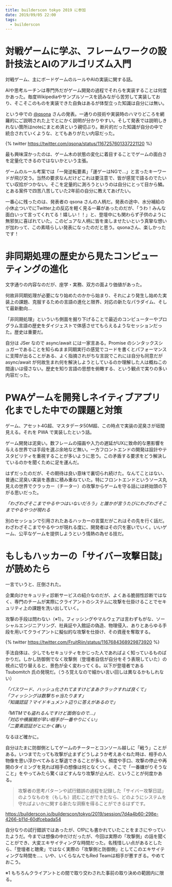 ```yaml
---
title: builderscon tokyo 2019 に参加
date: 2019/09/05 22:00
tags: 
  - builderscon
---
```


# 対戦ゲームに学ぶ、フレームワークの設計技法とAIのアルゴリズム入門 

対戦ゲーム、主にボードゲームのルールやAIの実装に関する話。

AIや思考ルーチンは専門外だがゲーム開発の過程でそれらを実装することは何度かあった。毎度Wikipediaやサンプルソースを読みながら苦労して実装しており、そこそこのものを実装できた自負はあるが体型立った知識は自分には無い。

という中での [@qsona](https://twitter.com/qsona) さんの発表。一通りの技術や実装時のハマりどころを網羅的にご説明された上でとにかく説明が分かりやすい。そして発表では説明しきれない箇所はnoteにまとめ済という親切ぶり。断片的だった知識が自分の中で統合されていくような、とてもありがたい内容だった。

{% twitter https://twitter.com/qsona/status/1167257601337221120 %}


最も興味深かったのは、ゲーム木の状態の変化に着目することでゲームの面白さを定量化できるのではないかという主張。

ゲームのルール考案では「一発逆転要素」「運ゲーはNGで…」と言ったキーワードが飛び交う。当然の要求なんだけどこれは要注意で、皆が感覚で語るのでたいてい収拾がつかない。そこを定量的に測ろうというのは自分にとって目から鱗。とある案件で四苦八苦していた2年前の自分に教えてあげたい。

一番心に残ったのは、発表者の qsona さんの人柄だ。発表の途中、水分補給の小休止ついでにTwitter上の反応を軽く見る一幕があったのだが、「うわ！みんな面白いって言ってくれてる！嬉しい！！」と、登壇中にも関わらず子供のように無邪気に喜ばれていた。このピュアな人柄に皆を楽しませたいという真摯な想いが加わって、この素晴らしい発表になったのだと思う。qsonaさん、楽しかったです！


# 非同期処理の歴史から見たコンピューティングの進化


文字通りの内容なのだが、座学・実務、双方の面より価値があった。

<script async class="speakerdeck-embed" data-id="6c19869574424e31880f1076fa72aafa" data-ratio="1.77777777777778" src="//speakerdeck.com/assets/embed.js"></script>

何故非同期処理が必要になり始めたのかから始まり、それにより発生し始めた実装上の課題、克服するための言語の進化と限界、対応の新たなパラダイム、そして最新動向…

「非同期処理」といういち側面を掘り下げることで最近のコンピューターやプログラム言語の歴史をダイジェストで体感させてもらえるようなセッションだった。歴史は重要だ。

自分は JSer なので async/await には一家言ある。Promise のシンタックスシュガーであることを知らぬまま同期実行の感覚でコードを書くとパフォーマンスに支障が出ることがある、よく指摘されがちな言説でこれには自分も同意だが async/await が何故生まれ何を解決しようとしているのか理解した人は概ねこの間違いは侵さない。歴史を知り言語の思想を俯瞰する、という観点で実りの多い内容だった。


# PWAゲームを開発しネイティブアプリ化までした中での課題と対策

ゲーム、アセット4G超、マスタデータ50M超、この時点で実装の泥臭さが垣間見える。それを PWA で実装したという話。

<script async class="speakerdeck-embed" data-id="1c2ac66a27074c609e26dcf0c754e367" data-ratio="1.33333333333333" src="//speakerdeck.com/assets/embed.js"></script>

ゲーム開発は泥臭い。数フレームの描画や入力の遅延がUXに致命的な悪影響を与える世界では手段を選ぶ余地など無い。一方フロントエンドの開発は設計やテスタビリティを重視することが多いように思う。この矛盾する要求をどう解決しているのかを聞くために足を運んだ。

はずだったのだが、その期待は良い意味で裏切られ続けた。なんてことはない、普通に泥臭い実装を愚直に積み重ねていた。特にフロントエンドというソース丸見えの世界でクラッカー（チーター）の攻撃からゲームを守る話には終始頭の下がる思いだった。

*「わざわざそこまでやるやつはいないだろう」と誰かが言うたびにわざわざそこまでやるやつが現れる*

別のセッションで引用されたあるハッカーの言葉だがこれはその先を行く話だ。わざわざそこまでやるやつが現れる度に、開発者はその穴を塞いでいく。いいゲーム、公平なゲームを提供しようという情熱の為せる技だ。

# もしもハッカーの「サイバー攻撃日誌」が読めたら

一言でいうと、圧倒された。

企業向けセキュリティ診断サービスの紹介なのだが、よくある脆弱性診断ではなく、専門のチームが実際にクライアントのシステムに攻撃を仕掛けることでセキュリティ上の課題を洗い出していく。

攻撃の手段は問わない（※1）。フィッシングやマルウェアは言わずもがな、ソーシャルエンジニアリング、社員証や入館証の偽造、物理侵入、ありとあらゆる手段を用いてクライアントに擬似的な攻撃を仕掛け、その資産を奪取する。

{% twitter https://twitter.com/FruitRiin/status/1167684368929873920 %}

手法自体は、少しでもセキュリティをかじった人であればよく知っているものばかりだ。しかし防御側でなく攻撃側（登壇者自信が自分をそう表現していた）の視点に切り替えると、景色が全く変わってくる。以下が登壇者である Tsubomitch 氏の発現だ。（うろ覚えなので細かい言い回しは異なるかもしれない）

*「パスワード、ハッシュ化されてますけどまあクラックすれば良くて」*  
*「フィッシングは数撃ちゃ当たります」*  
*「知識認証？マイドキュメント辺りに答えがあるので」*  

*「MITMでも盗れるんですけど面倒なので…」*  
*「対応や横展開が早い相手が一番やりにくい」*  
*「二要素認証がとにかく嫌い」*  

なるほど確かに。

自分はたまに防御側としてゲームのチーターとコンソール越しに「戦う」ことがある。いつまでたっても攻撃が止まずどうしようか考えあぐねた時は、相手の人物像を思い浮かべてみると撃退できることが多い。頻度や手口、攻撃の停止や再開のタイミングを見れば相手の想像は何となくつく。そこで「一番嫌がりそうなこと」をやってみたら驚くほどすんなり攻撃が止んだ、ということが何度かある。

> 攻撃者の思考パターンや試行錯誤の過程を記録した「サイバー攻撃日誌」のようなものを（もしも）読むことができたなら、どのようにシステムを守ればよいかに関する新たな洞察を得ることができるはずです。

https://builderscon.io/builderscon/tokyo/2019/session/7d4a4b60-298e-4266-b11d-60dfcebada54

自分なりの試行錯誤ではあったが、CfPにも書かれていたことをまさにやっていたようだ。今までは想像の中だけだったが、今回は実際の「攻撃側」の話を聞くことができ、大変エキサイティングな時間だった。名残惜しい点があるとしたら、「登壇者と聴衆」ではなく実際の「攻撃側と防御側」としてこのエキサイティングな時間を…、いや、いくらなんでもRed Teamは相手が悪すぎる。やめておこう。


※1 もちろんクライアントとの間で取り交わされた事前の取り決めの範囲内に限る。
